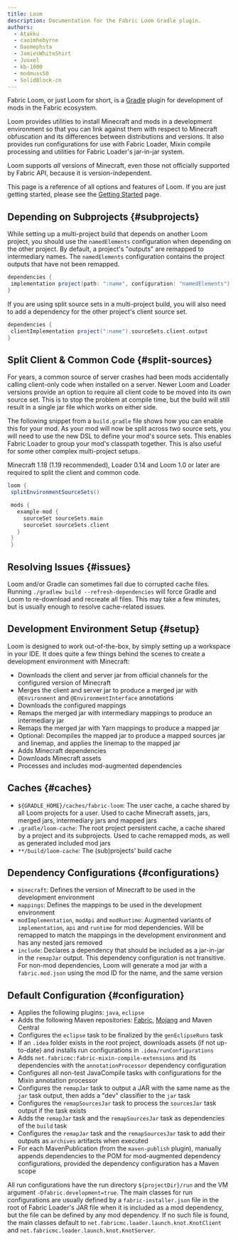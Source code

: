 ```yaml
---
title: Loom
description: Documentation for the Fabric Loom Gradle plugin.
authors:
  - Atakku
  - caoimhebyrne
  - Daomephsta
  - JamiesWhiteShirt
  - Juuxel
  - kb-1000
  - modmuss50
  - SolidBlock-cn
---
```


Fabric Loom, or just Loom for short, is a [Gradle](https://gradle.org/) plugin for development of mods in the Fabric ecosystem.

Loom provides utilities to install Minecraft and mods in a development environment so that you can link against them with respect to Minecraft obfuscation and its differences between distributions and versions. It also provides run configurations for use with Fabric Loader, Mixin compile processing and utilities for Fabric Loader's jar-in-jar system.

Loom supports _all_ versions of Minecraft, even those not officially supported by Fabric API, because it is version-independent.

This page is a reference of all options and features of Loom. If you are just getting started, please see the [Getting Started](../getting-started/setting-up-a-development-environment) page.

## Depending on Subprojects {#subprojects}

While setting up a multi-project build that depends on another Loom project, you should use the `namedElements` configuration when depending on the other project. By default, a project's "outputs" are remapped to intermediary names. The `namedElements` configuration contains the project outputs that have not been remapped.

```groovy
dependencies {
 implementation project(path: ":name", configuration: "namedElements")
}
```

If you are using split source sets in a multi-project build, you will also need to add a dependency for the other project's client source set.

```groovy
dependencies {
 clientImplementation project(":name").sourceSets.client.output
}
```

## Split Client & Common Code {#split-sources}

For years, a common source of server crashes had been mods accidentally calling client-only code when installed on a server. Newer Loom and Loader versions provide an option to require all client code to be moved into its own source set. This is to stop the problem at compile time, but the build will still result in a single jar file which works on either side.

The following snippet from a `build.gradle` file shows how you can enable this for your mod. As your mod will now be split across two source sets, you will need to use the new DSL to define your mod's source sets. This enables Fabric Loader to group your mod's classpath together. This is also useful for some other complex multi-project setups.

Minecraft 1.18 (1.19 recommended), Loader 0.14 and Loom 1.0 or later are required to split the client and common code.

```groovy
loom {
 splitEnvironmentSourceSets()

 mods {
   example-mod {
     sourceSet sourceSets.main
     sourceSet sourceSets.client
   }
 }
 }
```

## Resolving Issues {#issues}

Loom and/or Gradle can sometimes fail due to corrupted cache files. Running `./gradlew build --refresh-dependencies` will force Gradle and Loom to re-download and recreate all files. This may take a few minutes, but is usually enough to resolve cache-related issues.

## Development Environment Setup {#setup}

Loom is designed to work out-of-the-box, by simply setting up a workspace in your IDE. It does quite a few things behind the scenes to create a development environment with Minecraft:

- Downloads the client and server jar from official channels for the configured version of Minecraft
- Merges the client and server jar to produce a merged jar with `@Environment` and `@EnvironmentInterface` annotations
- Downloads the configured mappings
- Remaps the merged jar with intermediary mappings to produce an intermediary jar
- Remaps the merged jar with Yarn mappings to produce a mapped jar
- Optional: Decompiles the mapped jar to produce a mapped sources jar and linemap, and applies the linemap to the mapped jar
- Adds Minecraft dependencies
- Downloads Minecraft assets
- Processes and includes mod-augmented dependencies

## Caches {#caches}

- `${GRADLE_HOME}/caches/fabric-loom`: The user cache, a cache shared by all Loom projects for a user. Used to cache Minecraft assets, jars, merged jars, intermediary jars and mapped jars
- `.gradle/loom-cache`: The root project persistent cache, a cache shared by a project and its subprojects. Used to cache remapped mods, as well as generated included mod jars
- `**/build/loom-cache`: The (sub)projects' build cache

## Dependency Configurations {#configurations}

- `minecraft`: Defines the version of Minecraft to be used in the development environment
- `mappings`: Defines the mappings to be used in the development environment
- `modImplementation`, `modApi` and `modRuntime`: Augmented variants of `implementation`, `api` and `runtime` for mod dependencies. Will be remapped to match the mappings in the development environment and has any nested jars removed
- `include`: Declares a dependency that should be included as a jar-in-jar in the `remapJar` output. This dependency configuration is not transitive. For non-mod dependencies, Loom will generate a mod jar with a `fabric.mod.json` using the mod ID for the name, and the same version

## Default Configuration {#configuration}

- Applies the following plugins: `java`, `eclipse`
- Adds the following Maven repositories: [Fabric](https://maven.fabricmc.net/), [Mojang](https://libraries.minecraft.net/) and Maven Central
- Configures the `eclipse` task to be finalized by the `genEclipseRuns` task
- If an `.idea` folder exists in the root project, downloads assets (if not up-to-date) and installs run configurations in `.idea/runConfigurations`
- Adds `net.fabricmc:fabric-mixin-compile-extensions` and its dependencies with the `annotationProcessor` dependency configuration
- Configures all non-test JavaCompile tasks with configurations for the Mixin annotation processor
- Configures the `remapJar` task to output a JAR with the same name as the `jar` task output, then adds a "dev" classifier to the `jar` task
- Configures the `remapSourcesJar` task to process the `sourcesJar` task output if the task exists
- Adds the `remapJar` task and the `remapSourcesJar` task as dependencies of the `build` task
- Configures the `remapJar` task and the `remapSourcesJar` task to add their outputs as `archives` artifacts when executed
- For each MavenPublication (from the `maven-publish` plugin), manually appends dependencies to the POM for mod-augmented dependency configurations, provided the dependency configuration has a Maven scope

All run configurations have the run directory `${projectDir}/run` and the VM argument `-Dfabric.development=true`. The main classes for run configurations are usually defined by a `fabric-installer.json` file in the root of Fabric Loader's JAR file when it is included as a mod dependency, but the file can be defined by any mod dependency. If no such file is found, the main classes default to `net.fabricmc.loader.launch.knot.KnotClient` and `net.fabricmc.loader.launch.knot.KnotServer`.
